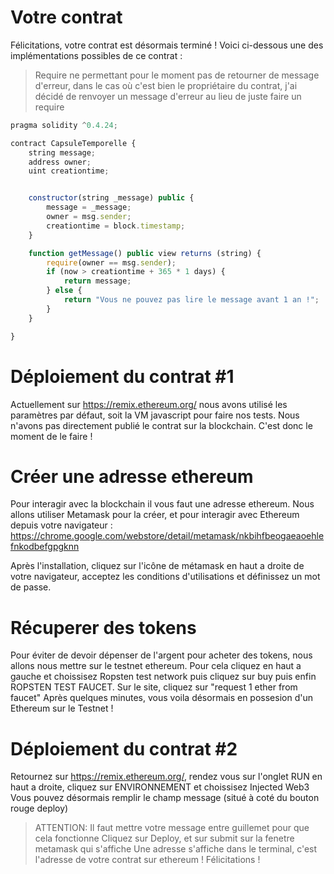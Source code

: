 # Votre contrat
Félicitations, votre contrat est désormais terminé !
Voici ci-dessous une des implémentations possibles de ce contrat :

> Require ne permettant pour le moment pas de retourner de message d'erreur, dans le cas où c'est bien le propriétaire du contrat, j'ai décidé de renvoyer un message d'erreur au lieu de juste faire un require

```javascript
pragma solidity ^0.4.24;

contract CapsuleTemporelle {
    string message;
    address owner;
    uint creationtime;


    constructor(string _message) public {
        message = _message;
        owner = msg.sender;
        creationtime = block.timestamp;
    }

    function getMessage() public view returns (string) {
        require(owner == msg.sender);
        if (now > creationtime + 365 * 1 days) {
            return message;
        } else {
            return "Vous ne pouvez pas lire le message avant 1 an !";
        }
    }

}
```


# Déploiement du contrat #1

Actuellement sur https://remix.ethereum.org/ nous avons utilisé les paramètres par défaut, soit la VM javascript pour faire nos tests. Nous n'avons pas directement publié le contrat sur la blockchain. C'est donc le moment de le faire !

# Créer une adresse ethereum

Pour interagir avec la blockchain il vous faut une adresse ethereum.
Nous allons utiliser Metamask pour la créer, et pour interagir avec Ethereum depuis votre navigateur : https://chrome.google.com/webstore/detail/metamask/nkbihfbeogaeaoehlefnkodbefgpgknn

Après l'installation, cliquez sur l'icône de métamask en haut a droite de votre navigateur, acceptez les conditions d'utilisations et définissez un mot de passe.

# Récuperer des tokens

Pour éviter de devoir dépenser de l'argent pour acheter des tokens, nous allons nous mettre sur le testnet ethereum.
Pour cela cliquez en haut a gauche et choissisez Ropsten test network puis cliquez sur buy puis enfin ROPSTEN TEST FAUCET. Sur le site, cliquez sur "request 1 ether from faucet"
Après quelques minutes, vous voila désormais en possesion d'un Ethereum sur le Testnet !

# Déploiement du contrat #2

Retournez sur https://remix.ethereum.org/, rendez vous sur l'onglet RUN en haut a droite, cliquez sur ENVIRONNEMENT et choissisez Injected Web3
Vous pouvez désormais remplir le champ message (situé à coté du bouton rouge deploy)
> ATTENTION: Il faut mettre votre message entre guillemet pour que cela fonctionne
Cliquez sur Deploy, et sur submit sur la fenetre metamask qui s'affiche
Une adresse s'affiche dans le terminal, c'est l'adresse de votre contrat sur ethereum ! Félicitations !